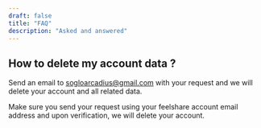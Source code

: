 ```yaml
---
draft: false
title: "FAQ"
description: "Asked and answered"
---
```


## How to delete my account data ?

Send an email to sogloarcadius@gmail.com with your request and we will delete your account and all related data.

Make sure you send your request using your feelshare account email address and upon verification, we will delete your account.


